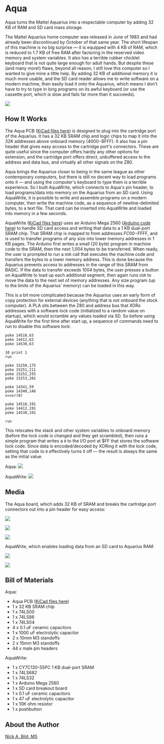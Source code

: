 # Aqua

Aqua turns the Mattel Aquarius into a respectable computer by adding 32 KB of RAM and SD card mass storage.

The Mattel Aquarius home computer was released in June of 1983 and had already been discontinued by October of that same year.  The short lifespan of this machine is no big surprise — it is equipped with 4 KB of RAM, which is reduced to 1.7 KB of free RAM after factoring in the reserved video memory and system variables.  It also has a terrible rubber chicklet keyboard that is not quite large enough for adult hands.  But despite these (and many more!) flaws, beyond all reason, I still love this computer so I wanted to give mine a little help.  By adding 32 KB of additional memory it is much more usable, and the SD card reader allows me to write software on a modern machine, then easily load it onto the Aquarius, which means I don't have to try to type in long programs on its awful keyboard (or use the cassette port, which is slow and fails far more than it succeeds).

![](https://raw.githubusercontent.com/nickbild/aqua/main/media/testing_write_sm.jpg)

## How It Works

The Aqua PCB ([KiCad files here](https://github.com/nickbild/aqua/tree/main/aqua_pcb)) is designed to plug into the cartridge port of the Aquarius.  It has a 32 KB SRAM chip and logic chips to map it into the 32K addresses above onboard memory ($4000-$BFFF).  It also has a pin header that gives easy access to the cartridge port's connectors.  These are quite useful since the computer offers hardly any other options for extension, and the cartridge port offers direct, unbuffered access to the address and data bus, and virtually all other signals on the Z80.

Aqua brings the Aquarius closer to being in the same league as other contemporary computers, but there is still no decent way to load programs onto it — and using the computer's keyboard to type them is a terrible experience.  So I built AquaWrite, which connects to Aqua's pin header, to load programs/data into memory on the Aquarius from an SD card.  Using AquaWrite, it is possible to write and assemble programs on a modern computer, then write the machine code, as a sequence of newline-delimited bytes, to a text file.  That card can be inserted into AquaWrite and loaded into memory in a few seconds.

AquaWrite ([KiCad files here](https://github.com/nickbild/aqua/tree/main/aqua_write_pcb)) uses an Arduino Mega 2560 ([Arduino code here](https://github.com/nickbild/aqua/tree/main/aqua_write)) to handle SD card access and writing that data to a 1 KB dual-port SRAM chip.  That SRAM chip is mapped to from addresses $FC00-$FFFF, and is used to transfer programs of any size into lower memory addresses in 1 KB pages.  The Arduino first writes a small (20 byte) program in machine code to the SRAM, then the next 1,004 bytes to be transferred.  When ready, the user is prompted to run a `USR` call that executes the machine code and transfers the bytes to a lower memory address.  This is done because the Aquarius prevents access to addresses in the range of this SRAM from BASIC.  If the data to transfer exceeds 1004 bytes, the user presses a button on AquaWrite to load up each additional segment, then again runs `USR` to move the data to the next set of memory addresses.  Any size program (up to the limits of the Aquarius' memory) can be loaded in this way.

This is a bit more complicated because the Aquarius uses an early form of copy protection for external devices (anything that is not onboard the stock computer).  A PLA sits between the Z80 and address bus that XORs addresses with a software lock code (initialized to a random value on startup), which would scramble any values loaded via SD.  So before using AquaWrite for the first time after start up, a sequence of commands need to run to disable this software lock:

```
poke 14510,63
poke 14412,63
poke 14530,63

10 print 1
run

poke 15250,175
poke 15251,211
poke 15252,255
poke 15253,201

poke 14341,59
poke 14340,146
x=usr(0)

poke 14510,191
poke 14412,191
poke 14530,191

run
```

This relocates the stack and other system variables to onboard memory (before the lock code is changed and they get scrambled), then runs a simple program that writes a `0` to the I/O port at $FF that stores the software lock code.  Since data is encoded/decoded by XORing it with the lock code, setting that code to `0` effectively turns it off — the result is always the same as the initial value.

Aqua:
![](https://raw.githubusercontent.com/nickbild/aqua/main/aqua_pcb/breakout_board.svg)

AquaWrite:
![](https://raw.githubusercontent.com/nickbild/aqua/main/aqua_write_pcb/aqua_write_pcb.svg)

## Media

The Aqua board, which adds 32 KB of SRAM and breaks the cartridge port connectors out into a pin header for easy access:

![](https://raw.githubusercontent.com/nickbild/aqua/main/media/aqua_pcb_sm.jpg)

![](https://raw.githubusercontent.com/nickbild/aqua/main/media/aqua_pcb_inserted_sm.jpg)

![](https://raw.githubusercontent.com/nickbild/aqua/main/media/aqua_pcb_inserted_zoom_out_sm.jpg)

AquaWrite, which enables loading data from an SD card to Aquarius RAM:

![](https://raw.githubusercontent.com/nickbild/aqua/main/media/aqua_write_sm.jpg)

![](https://raw.githubusercontent.com/nickbild/aqua/main/media/aqua_write_close_sm.jpg)

## Bill of Materials

Aqua:
- Aqua PCB ([KiCad files here](https://github.com/nickbild/aqua/tree/main/aqua_pcb))
- 1 x 32 KB SRAM chip
- 1 x 74LS00
- 1 x 74LS86
- 1 x 74LS04
- 4 x 0.1 uF ceramic capacitors
- 1 x 1000 uF electrolytic capacitor
- 2 x 10mm M3 standoffs
- 2 x 15mm M3 standoffs
- 44 x male pin headers

AquaWrite:
- 1 x CY7C130-55PC 1 KB dual-port SRAM
- 1 x 74LS682
- 1 x 74LS32
- 1 x Arduino Mega 2560
- 1 x SD card breakout board
- 1 x 0.1 uF ceramic capacitors
- 1 x 47 uF electrolytic capacitor
- 1 x 10K ohm resistor
- 1 x pushbutton

## About the Author

[Nick A. Bild, MS](https://nickbild79.firebaseapp.com/#!/)
